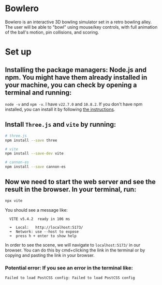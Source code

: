 # Bowlero
Bowlero is an interactive 3D bowling simulator set in a retro bowling alley. The user will be able to "bowl" using mouse/key controls, with full animation of the ball's motion, pin collisions, and scoring.


# Set up
## Installing the package managers: Node.js and npm. You might have them already installed in your machine, you can check by opening a terminal and running:
`node -v` and `npm -v`. I have `v22.7.0` and `10.8.2`.
If you don't have npm installed, you can install it by following [the instructions](https://nodejs.org/en/download/package-manager).

## Install `Three.js` and `vite` by running:
```bash
# three.js
npm install --save three

# vite
npm install --save-dev vite

# cannon-es
npm install --save cannon-es 
```

## Now we need to start the web server and see the result in the browser. In your terminal, run:
```bash
npx vite
```
You should see a message like:
```
  VITE v5.4.2  ready in 106 ms

  ➜  Local:   http://localhost:5173/
  ➜  Network: use --host to expose
  ➜  press h + enter to show help
```

In order to see the scene, we will navigate to `localhost:5173/` in our browser. You can do this by cmd+clicking the link in the terminal or by copying and pasting the link in your browser.

### Potential error: If you see an error in the terminal like:
```
Failed to load PostCSS config: Failed to load PostCSS config
```




   
